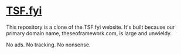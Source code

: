 # [TSF.fyi](https://tsf.fyi/links) #

This repository is a clone of the TSF.fyi website. It's built because our primary domain name, theseoframework.com, is large and unwieldy.

No ads. No tracking. No nonsense.
